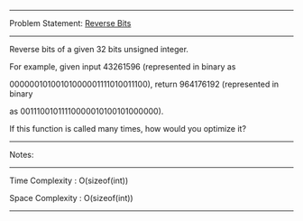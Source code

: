 ******************************************************************************
Problem Statement: [Reverse Bits](https://leetcode.com/problems/reverse-bits/)
******************************************************************************
Reverse bits of a given 32 bits unsigned integer.

For example, given input 43261596 (represented in binary as

00000010100101000001111010011100), return 964176192 (represented in binary

as 00111001011110000010100101000000).

If this function is called many times, how would you optimize it?

******************************************************************************
Notes: 
******************************************************************************
Time Complexity :  O(sizeof(int))

Space Complexity : O(sizeof(int))

******************************************************************************